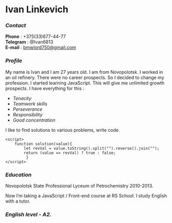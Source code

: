# **Ivan Linkevich**

### _Contact_

**Phone** : +375(33)677-44-77  
**Telegram** : @Ivan6813  
**E-mail** : bmwlord750@gmail.com

### _Profile_

My name is Ivan and I am 27 years old. I am from Novopolotsk. I worked in an oil refinery. There were no career prospects. So I decided to change my profession. I started learning JavaScript. This will give me unlimited growth prospects. I have everything for this :

- _Tenacity_
- _Teamwork skills_
- _Perseverance_
- _Responsibility_
- _Good concentration_

I like to find solutions to various problems, write code.

```
<script>
    function solution(value){
        let revVal = value.toString().split("").reverse().join("");
        return (value == revVal) ? true : false;
         }
</script>
```

### _Education_

Novopolotsk State Professional Lyceum of Petrochemistry 2010-2013.

Now I’m taking a JavaScript / Front-end course at RS School. I study English with a tutor.

### _English level - A2._
